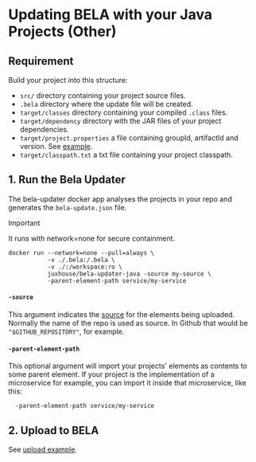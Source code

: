 # Updating BELA with your Java Projects (Other)

## Requirement

Build your project into this structure:

- `src/` directory containing your project source files.
- `.bela` directory where the update file will be created.
- `target/classes` directory containing your compiled `.class` files.
- `target/dependency` directory with the JAR files of your project dependencies.
- `target/project.properties` a file containing groupId, artifactId and version. See [example](/updaters/reference/project.properties).
- `target/classpath.txt` a txt file containing your project classpath.

## 1. Run the Bela Updater

The bela-updater docker app analyses the projects in your repo and generates the `bela-update.json` file.

> [!IMPORTANT]
> It runs with network=none for secure containment.

```
docker run --network=none --pull=always \
           -v ./.bela:/.bela \
           -v ./:/workspace:ro \
           juxhouse/bela-updater-java -source my-source \
           -parent-element-path service/my-service
```

#### `-source`

This argument indicates the [source](/Concepts.md#sources) for the elements being uploaded. Normally the name of the repo is used as source. In Github that would be `"$GITHUB_REPOSITORY"`, for example.


#### `-parent-element-path`  

This optional argument will import your projects' elements as contents to some parent element. If your project is the implementation of a microservice for example, you can import it inside that microservice, like this:
```
  -parent-element-path service/my-service
```

## 2. Upload to BELA

See [upload example](/updaters/reference/upload-example.md).

